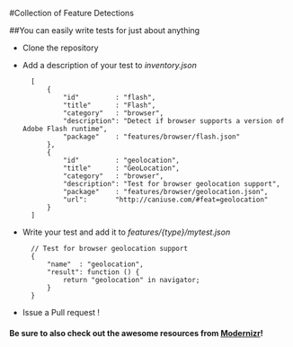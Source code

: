 #Collection of Feature Detections

##You can easily write tests for just about anything

* Clone the repository
* Add a description of your test to *inventory.json*

        [
            {
	            "id"         : "flash",
	            "title"      : "Flash",
	            "category"   : "browser",
	            "description": "Detect if browser supports a version of Adobe Flash runtime",
	            "package"    : "features/browser/flash.json"
            },
            {
	            "id"         : "geolocation",
	            "title"      : "GeoLocation",
	            "category"   : "browser",
	            "description": "Test for browser geolocation support",
	            "package"    : "features/browser/geolocation.json",
	            "url":       "http://caniuse.com/#feat=geolocation"
            }
        ]

- Write your test and add it to *features/{type}/mytest.json*

        // Test for browser geolocation support
        {
            "name"  : "geolocation",
            "result": function () { 
                return "geolocation" in navigator;
            }
        }

- Issue a Pull request !


#### Be sure to also check out the awesome resources from [Modernizr](https://github.com/Modernizr/Modernizr/tree/master/feature-detects)!